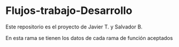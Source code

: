 # Flujos-trabajo-Desarrollo
Este repositorio es el proyecto de Javier T. y Salvador B.

En esta rama se tienen los datos de cada rama de función aceptados
